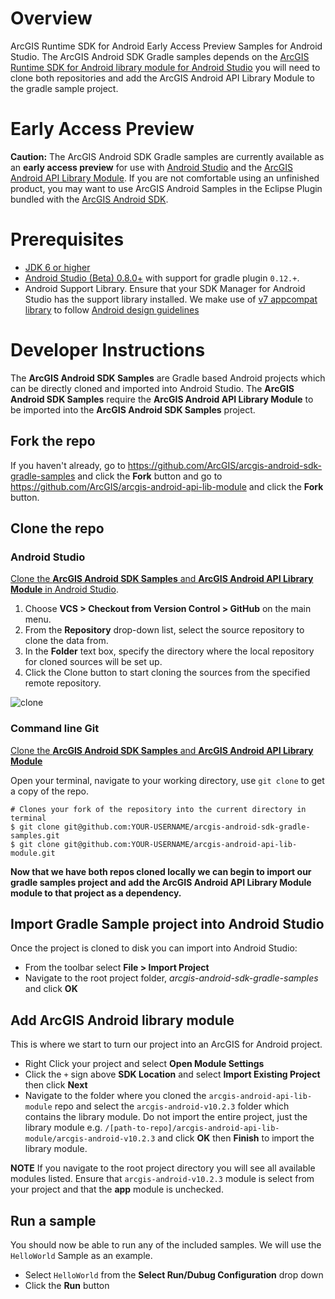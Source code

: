# Overview
ArcGIS Runtime SDK for Android Early Access Preview Samples for Android Studio.  The ArcGIS Android SDK Gradle samples depends on the [ArcGIS Runtime SDK for Android library module for Android Studio](https://github.com/ArcGIS/arcgis-android-api-lib-module) you will need to clone both repositories and add the ArcGIS Android API Library Module to the gradle sample project.  

# Early Access Preview
**Caution:** The ArcGIS Android SDK Gradle samples are currently available as an **early access preview** for use with [Android Studio](http://developer.android.com/sdk/installing/studio.html) and the [ArcGIS Android API Library Module](https://github.com/ArcGIS/arcgis-android-api-lib-module).  If you are not comfortable using an unfinished product, you may want to use ArcGIS Android Samples in the Eclipse Plugin bundled with the [ArcGIS Android SDK](https://developers.arcgis.com/android/).

# Prerequisites
- [JDK 6 or higher](http://www.oracle.com/technetwork/java/javase/downloads/index.html)
- [Android Studio (Beta) 0.8.0+](https://developer.android.com/sdk/installing/studio.html) with support for gradle plugin ```0.12.+```.  
- Android Support Library.  Ensure that your SDK Manager for Android Studio has the support library installed.  We make use of [v7 appcompat library](http://developer.android.com/tools/support-library/features.html#v7-appcompat) to follow [Android design guidelines](http://developer.android.com/design/index.html)

# Developer Instructions
The **ArcGIS Android SDK Samples** are Gradle based Android projects which can be directly cloned and imported into Android Studio.  The **ArcGIS Android SDK Samples** require the **ArcGIS Android API Library Module** to be imported into the **ArcGIS Android SDK Samples** project.

## Fork the repo
If you haven't already, go to https://github.com/ArcGIS/arcgis-android-sdk-gradle-samples and click the **Fork** button and go to https://github.com/ArcGIS/arcgis-android-api-lib-module and click the **Fork** button.

## Clone the repo

### Android Studio
[Clone the **ArcGIS Android SDK Samples** and **ArcGIS Android API Library Module** in Android Studio](http://www.jetbrains.com/idea/webhelp/cloning-a-repository-from-github.html).

1. Choose **VCS > Checkout from Version Control > GitHub** on the main menu.
2. From the **Repository** drop-down list, select the source repository to clone the data from.
3. In the **Folder** text box, specify the directory where the local repository for cloned sources will be set up.
4. Click the Clone button to start cloning the sources from the specified remote repository.

![clone](https://raw.githubusercontent.com/ArcGIS/arcgis-android-sdk-gradle-samples/master/as-clone.png?token=1308001__eyJzY29wZSI6IlJhd0Jsb2I6QXJjR0lTL2FyY2dpcy1hbmRyb2lkLXNkay1ncmFkbGUtc2FtcGxlcy9tYXN0ZXIvYXMtY2xvbmUucG5nIiwiZXhwaXJlcyI6MTQwNTYyMTAzNX0%3D--317720430054a2555c382fa5258476dad177909b)

### Command line Git
[Clone the **ArcGIS Android SDK Samples** and **ArcGIS Android API Library Module**](https://help.github.com/articles/fork-a-repo#step-2-clone-your-fork)

Open your terminal, navigate to your working directory, use ```git clone``` to get a copy of the repo.

```
# Clones your fork of the repository into the current directory in terminal
$ git clone git@github.com:YOUR-USERNAME/arcgis-android-sdk-gradle-samples.git
$ git clone git@github.com:YOUR-USERNAME/arcgis-android-api-lib-module.git
```

**Now that we have both repos cloned locally we can begin to import our gradle samples project and add the **ArcGIS Android API Library Module** module to that project as a dependency.**

## Import Gradle Sample project into Android Studio
Once the project is cloned to disk you can import into Android Studio:

* From the toolbar select **File > Import Project**
* Navigate to the root project folder, *arcgis-android-sdk-gradle-samples* and click **OK**

## Add ArcGIS Android library module
This is where we start to turn our project into an ArcGIS for Android project.

* Right Click your project and select **Open Module Settings**
* Click the ```+``` sign above **SDK Location** and select **Import Existing Project** then click **Next**
* Navigate to the folder where you cloned the ```arcgis-android-api-lib-module``` repo and select the ```arcgis-android-v10.2.3``` folder which contains the library module.  Do not import the entire project, just the library module e.g. ```/[path-to-repo]/arcgis-android-api-lib-module/arcgis-android-v10.2.3``` and click **OK** then **Finish** to import the library module.

**NOTE** If you navigate to the root project directory you will see all available modules listed.  Ensure that ```arcgis-android-v10.2.3``` module is select from your project and that the **app** module is unchecked.

## Run a sample
You should now be able to run any of the included samples.  We will use the ```HelloWorld``` Sample as an example.  

* Select ```HelloWorld``` from the **Select Run/Dubug Configuration** drop down
* Click the **Run** button
